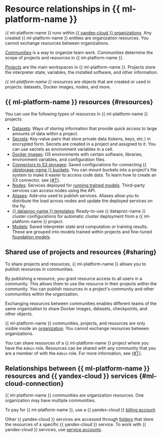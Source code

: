 # Resource relationships in {{ ml-platform-name }}

{{ ml-platform-name }} runs within [{{ yandex-cloud }} organizations](../../organization/). Any created {{ ml-platform-name }} entities are organization resources. You cannot exchange resources between organizations.

_[Communities](community.md)_ is a way to organize team work. Communities determine the scope of projects and resources in {{ ml-platform-name }}.

_[Projects](project.md)_ are the main workspaces in {{ ml-platform-name }}. Projects store the interpreter state, variables, the installed software, and other information.

_{{ ml-platform-name }} resources_ are objects that are created or used in projects: datasets, Docker images, nodes, and more.

## {{ ml-platform-name }} resources {#resources}

You can use the following types of resources in {{ ml-platform-name }} projects:

* [Datasets](dataset.md): Ways of storing information that provide quick access to large amounts of data within a project.
* [Secrets](secrets.md): Key-value pairs that store private data (tokens, keys, etc.) in encrypted form. Secrets are created in a project and assigned to it. You can use secrets as environment variables in a cell.
* [Docker images](docker.md): OS environments with certain software, libraries, environment variables, and configuration files.
* [Connectors to S3 storages](s3-connector.md): Saved configurations for connecting [{{ objstorage-name }} buckets](../../storage/concepts/bucket.md). You can mount buckets into a project's file system to make it easier to access code data. To learn how to create an S3 connector, see [{#T}](../operations/data/s3-connectors.md).
* [Nodes](deploy/index.md#node): Services deployed for [running trained models](deploy/). Third-party services can access nodes using the API.
* [Aliases](deploy/index.md#alias): Add-ons used to publish services. Aliases allow you to distribute the load across nodes and update the deployed services on the fly.
* [{{ dataproc-name }} templates](data-proc-template.md): Ready-to-use {{ dataproc-name }} cluster configurations for automatic cluster deployment from a {{ ml-platform-name }} project.
* [Models](models/index.md): Saved interpreter state and computation or training results. These are grouped into models trained within projects and fine-tuned [foundation models](models/foundation-models.md).

## Shared use of projects and resources {#sharing}

To share projects and resources, {{ ml-platform-name }} allows you to publish resources in communities.

By publishing a resource, you grant resource access to all users in a community. This allows them to use the resource in their projects within the community. You can publish resources in a project's community and other communities within the organization.

Exchanging resources between communities enables different teams of the same organization to share Docker images, datasets, checkpoints, and other objects.

{{ ml-platform-name }} communities, projects, and resources are only visible inside an [organization](../../organization/). You cannot exchange resources between organizations.

You can share resources of a {{ ml-platform-name }} project where you have the `Admin` role. Resources can be shared with any community that you are a member of with the `Admin` role. For more information, see [{#T}](../security/index.md).

## Relationships between {{ ml-platform-name }} resources and {{ yandex-cloud }} services {#ml-cloud-connection}

{{ ml-platform-name }} communities are organization resources. One organization may have multiple communities.

To pay for {{ ml-platform-name }}, use a {{ yandex-cloud }} [billing account](../../billing/concepts/billing-account.md).

Other {{ yandex-cloud }} services are accessed through [folders](../../resource-manager/concepts/resources-hierarchy.md#folder) that store the resources of a specific {{ yandex-cloud }} service. To work with {{ yandex-cloud }} services, use [service accounts](../../iam/concepts/users/service-accounts.md).
